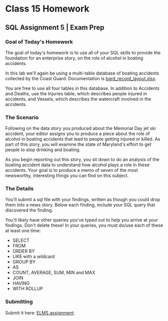 # Class 15 Homework
## SQL Assignment 5 | Exam Prep

### Goal of Today's Homework

The goal of today's homework is to use all of your SQL skills to provide the foundation for an enterprise story, on the role of alcohol in boating accidents.

In this lab we'll again be using a multi-table database of boating accidents collected by the Coast Guard. Documentation is [bard_record_layout.xlsx](bard_record_layout.xlsx).

You are free to use all four tables in this database. In addition to Accidents and Deaths, use the Injuries table, which describes people injured in accidents, and Vessels, which describes the watercraft involved in the accidents.

### The Scenario

Following on the data story you produced about the Memorial Day jet ski accident, your editor assigns you to produce a piece about the role of alcohol in boating accidents that lead to people getting injured or killed.  As part of this story, you will examine the state of Maryland's effort to get people to stop drinking and boating.

As you begin reporting out this story, you sit down to do an analysis of the boating accident data to understand how alcohol plays a role in these accidents. Your goal is to produce a memo of seven of the most newsworthy, interesting things you can find on this subject.

### The Details

You'll submit a sql file with your findings, written as though you could drop them into a news story.  Below each finding, include your SQL query that discovered the finding.

You'll likely have other queries you've typed out to help you arrive at your findings. Don't delete these!  In your queries, you must do/use each of these at least one time:

* SELECT
* FROM
* ORDER BY
* LIKE with a wildcard
* GROUP BY
* AS
* COUNT, AVERAGE, SUM, MIN and MAX
* JOIN
* HAVING
* WITH ROLLUP


### Submitting

Submit it here: [ELMS assignment](https://umd.instructure.com/courses/1251920/assignments/4747772).
